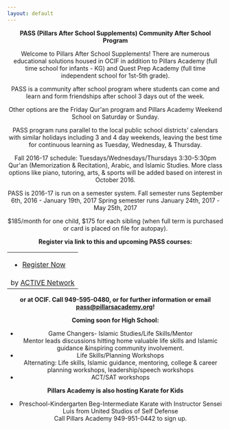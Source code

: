 ```yaml
---
layout: default
---
```

<center>
<b>PASS (Pillars After School Supplements) Community After School Program</b>

Welcome to Pillars After School Supplements! There are numerous educational solutions housed in OCIF in addition to Pillars Academy (full time school for infants - KG) and Quest Prep Academy (full time independent school for 1st-5th grade).

PASS is a community after school program where students can come and learn and form friendships after school 3 days out of the week. 

Other options are the Friday Qur'an program and Pillars Academy Weekend School on Saturday or Sunday.

PASS program runs parallel to the local public school districts' calendars with similar holidays including 3 and 4 day weekends, leaving the best time for continuous learning as Tuesday, Wednesday, & Thursday.

Fall 2016-17 schedule:
Tuesdays/Wednesdays/Thursdays 3:30-5:30pm Qur'an (Memorization & Recitation), Arabic, and Islamic Studies.
More class options like piano, tutoring, arts, & sports will be added based on interest in October 2016.

PASS is 2016-17 is run on a semester system. 
Fall semester runs September 6th, 2016 - January 19th, 2017
Spring semester runs January 24th, 2017 - May 25th, 2017

$185/month for one child, $175 for each sibling (when full term is purchased or card is placed on file for autopay).

<b>Register via link to this and upcoming PASS courses:
<link rel="stylesheet" type="text/css" media="all" href="https://emarketing.activenetwork.com/res/button/css/button-v4.css" /><table><tbody><tr><td><div id="btn_div" class="btn-g201"><ul><li><a id="btn_lnk" href="https://campscui.active.com/orgs/PillarsAcademy" target="_blank"><span id="btn_txt">Register Now</span></a></li></ul></div></td></tr><tr><td nowrap=""><div id="btn_foot">by <a href="http://www.activenetwork.com" target="_blank" title="Online Registration, Marketing and Event Management Software">ACTIVE Network</a></div></td></tr></tbody></table> 

or at OCIF. Call 949-595-0480, or for further information or email pass@pillarsacademy.org!</b>


<b>Coming soon for High School:</b>
* Game Changers- Islamic Studies/Life Skills/Mentor				
Mentor leads discussions hitting home valuable life skills and Islamic guidance &inspiring community involvement.  	
* Life Skills/Planning Workshops				
Alternating: Life skills, Islamic guidance, mentoring, college & career planning workshops, leadership/speech workshops		
* ACT/SAT workshops

<b>Pillars Academy is also hosting Karate for Kids</b>

* Preschool-Kindergarten
  Beg-Intermediate Karate with Instructor Sensei Luis from United Studios of Self Defense	
  Call Pillars Academy 949-951-0442 to sign up.


